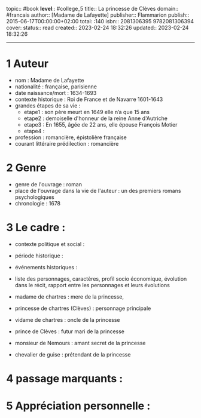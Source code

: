 
topic:: #book
**level**:: #college_5
title:: La princesse de Clèves
domain:: #francais
author:: [Madame de Lafayette]
publisher:: Flammarion
publish:: 2015-06-17T00:00:00+02:00
total: :140
isbn:: 2081306395 9782081306394
cover:
status:: read
created:: 2023-02-24 18:32:26
updated:: 2023-02-24 18:32:26

---

# 1	Auteur
- nom : Madame de Lafayette
- nationalité : française, parisienne
- date naissance/mort : 1634-1693
- contexte historique : Roi de France et de Navarre 1601-1643
- grandes étapes de sa vie :
	- etape1 :  son père meurt en 1649 elle n’a que 15 ans
	- etape2 : demoiselle d'honneur de la reine Anne d'Autriche
	- etape3 : En 1655, âgée de 22 ans, elle épouse François Motier
	- etape4 :
- profession : romancière, épistolière française
- courant littéraire prédilection : romancière

# 2	Genre 
- genre de l'ouvrage : roman
- place de l'ouvrage dans la vie de l'auteur : un des premiers romans psychologiques
- chronologie : 1678

# 3	Le cadre :
- contexte politique et social : 
- période historique :
- événements historiques :



- liste des personnages, caractères, profil socio économique, évolution dans le récit, rapport entre les personnages et leurs évolutions
- madame de chartres : mere de la princesse, 
- princesse de chartres (Clèves) : personnage principale
- vidame de chartres : oncle de la princesse
- prince de Clèves : futur mari de la princesse 
- monsieur de Nemours : amant secret de la princesse
- chevalier de guise : prétendant de la princesse

# 4	passage marquants :



# 5	Appréciation personnelle :

